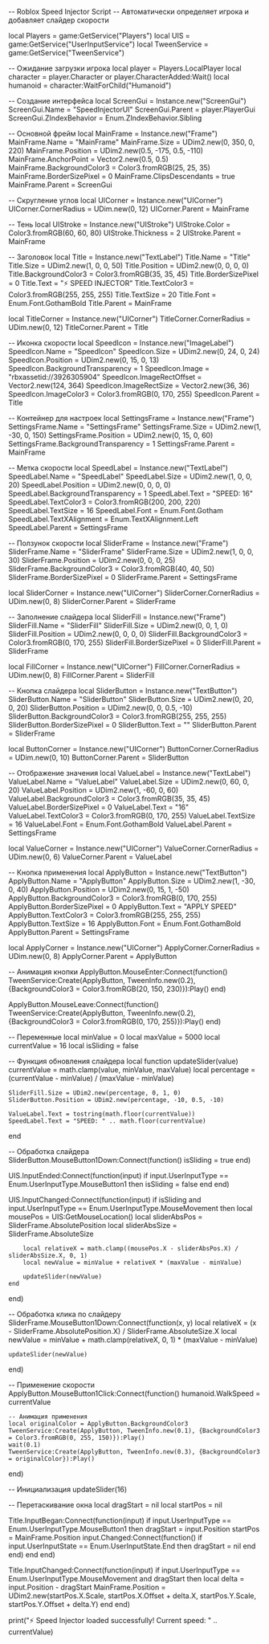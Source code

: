 -- Roblox Speed Injector Script
-- Автоматически определяет игрока и добавляет слайдер скорости

local Players = game:GetService("Players")
local UIS = game:GetService("UserInputService")
local TweenService = game:GetService("TweenService")

-- Ожидание загрузки игрока
local player = Players.LocalPlayer
local character = player.Character or player.CharacterAdded:Wait()
local humanoid = character:WaitForChild("Humanoid")

-- Создание интерфейса
local ScreenGui = Instance.new("ScreenGui")
ScreenGui.Name = "SpeedInjectorUI"
ScreenGui.Parent = player.PlayerGui
ScreenGui.ZIndexBehavior = Enum.ZIndexBehavior.Sibling

-- Основной фрейм
local MainFrame = Instance.new("Frame")
MainFrame.Name = "MainFrame"
MainFrame.Size = UDim2.new(0, 350, 0, 220)
MainFrame.Position = UDim2.new(0.5, -175, 0.5, -110)
MainFrame.AnchorPoint = Vector2.new(0.5, 0.5)
MainFrame.BackgroundColor3 = Color3.fromRGB(25, 25, 35)
MainFrame.BorderSizePixel = 0
MainFrame.ClipsDescendants = true
MainFrame.Parent = ScreenGui

-- Скругление углов
local UICorner = Instance.new("UICorner")
UICorner.CornerRadius = UDim.new(0, 12)
UICorner.Parent = MainFrame

-- Тень
local UIStroke = Instance.new("UIStroke")
UIStroke.Color = Color3.fromRGB(60, 60, 80)
UIStroke.Thickness = 2
UIStroke.Parent = MainFrame

-- Заголовок
local Title = Instance.new("TextLabel")
Title.Name = "Title"
Title.Size = UDim2.new(1, 0, 0, 50)
Title.Position = UDim2.new(0, 0, 0, 0)
Title.BackgroundColor3 = Color3.fromRGB(35, 35, 45)
Title.BorderSizePixel = 0
Title.Text = "⚡ SPEED INJECTOR"
Title.TextColor3 = Color3.fromRGB(255, 255, 255)
Title.TextSize = 20
Title.Font = Enum.Font.GothamBold
Title.Parent = MainFrame

local TitleCorner = Instance.new("UICorner")
TitleCorner.CornerRadius = UDim.new(0, 12)
TitleCorner.Parent = Title

-- Иконка скорости
local SpeedIcon = Instance.new("ImageLabel")
SpeedIcon.Name = "SpeedIcon"
SpeedIcon.Size = UDim2.new(0, 24, 0, 24)
SpeedIcon.Position = UDim2.new(0, 15, 0, 13)
SpeedIcon.BackgroundTransparency = 1
SpeedIcon.Image = "rbxassetid://3926305904"
SpeedIcon.ImageRectOffset = Vector2.new(124, 364)
SpeedIcon.ImageRectSize = Vector2.new(36, 36)
SpeedIcon.ImageColor3 = Color3.fromRGB(0, 170, 255)
SpeedIcon.Parent = Title

-- Контейнер для настроек
local SettingsFrame = Instance.new("Frame")
SettingsFrame.Name = "SettingsFrame"
SettingsFrame.Size = UDim2.new(1, -30, 0, 150)
SettingsFrame.Position = UDim2.new(0, 15, 0, 60)
SettingsFrame.BackgroundTransparency = 1
SettingsFrame.Parent = MainFrame

-- Метка скорости
local SpeedLabel = Instance.new("TextLabel")
SpeedLabel.Name = "SpeedLabel"
SpeedLabel.Size = UDim2.new(1, 0, 0, 20)
SpeedLabel.Position = UDim2.new(0, 0, 0, 0)
SpeedLabel.BackgroundTransparency = 1
SpeedLabel.Text = "SPEED: 16"
SpeedLabel.TextColor3 = Color3.fromRGB(200, 200, 220)
SpeedLabel.TextSize = 16
SpeedLabel.Font = Enum.Font.Gotham
SpeedLabel.TextXAlignment = Enum.TextXAlignment.Left
SpeedLabel.Parent = SettingsFrame

-- Ползунок скорости
local SliderFrame = Instance.new("Frame")
SliderFrame.Name = "SliderFrame"
SliderFrame.Size = UDim2.new(1, 0, 0, 30)
SliderFrame.Position = UDim2.new(0, 0, 0, 25)
SliderFrame.BackgroundColor3 = Color3.fromRGB(40, 40, 50)
SliderFrame.BorderSizePixel = 0
SliderFrame.Parent = SettingsFrame

local SliderCorner = Instance.new("UICorner")
SliderCorner.CornerRadius = UDim.new(0, 8)
SliderCorner.Parent = SliderFrame

-- Заполнение слайдера
local SliderFill = Instance.new("Frame")
SliderFill.Name = "SliderFill"
SliderFill.Size = UDim2.new(0, 0, 1, 0)
SliderFill.Position = UDim2.new(0, 0, 0, 0)
SliderFill.BackgroundColor3 = Color3.fromRGB(0, 170, 255)
SliderFill.BorderSizePixel = 0
SliderFill.Parent = SliderFrame

local FillCorner = Instance.new("UICorner")
FillCorner.CornerRadius = UDim.new(0, 8)
FillCorner.Parent = SliderFill

-- Кнопка слайдера
local SliderButton = Instance.new("TextButton")
SliderButton.Name = "SliderButton"
SliderButton.Size = UDim2.new(0, 20, 0, 20)
SliderButton.Position = UDim2.new(0, 0, 0.5, -10)
SliderButton.BackgroundColor3 = Color3.fromRGB(255, 255, 255)
SliderButton.BorderSizePixel = 0
SliderButton.Text = ""
SliderButton.Parent = SliderFrame

local ButtonCorner = Instance.new("UICorner")
ButtonCorner.CornerRadius = UDim.new(0, 10)
ButtonCorner.Parent = SliderButton

-- Отображение значения
local ValueLabel = Instance.new("TextLabel")
ValueLabel.Name = "ValueLabel"
ValueLabel.Size = UDim2.new(0, 60, 0, 20)
ValueLabel.Position = UDim2.new(1, -60, 0, 60)
ValueLabel.BackgroundColor3 = Color3.fromRGB(35, 35, 45)
ValueLabel.BorderSizePixel = 0
ValueLabel.Text = "16"
ValueLabel.TextColor3 = Color3.fromRGB(0, 170, 255)
ValueLabel.TextSize = 16
ValueLabel.Font = Enum.Font.GothamBold
ValueLabel.Parent = SettingsFrame

local ValueCorner = Instance.new("UICorner")
ValueCorner.CornerRadius = UDim.new(0, 6)
ValueCorner.Parent = ValueLabel

-- Кнопка применения
local ApplyButton = Instance.new("TextButton")
ApplyButton.Name = "ApplyButton"
ApplyButton.Size = UDim2.new(1, -30, 0, 40)
ApplyButton.Position = UDim2.new(0, 15, 1, -50)
ApplyButton.BackgroundColor3 = Color3.fromRGB(0, 170, 255)
ApplyButton.BorderSizePixel = 0
ApplyButton.Text = "APPLY SPEED"
ApplyButton.TextColor3 = Color3.fromRGB(255, 255, 255)
ApplyButton.TextSize = 16
ApplyButton.Font = Enum.Font.GothamBold
ApplyButton.Parent = SettingsFrame

local ApplyCorner = Instance.new("UICorner")
ApplyCorner.CornerRadius = UDim.new(0, 8)
ApplyCorner.Parent = ApplyButton

-- Анимация кнопки
ApplyButton.MouseEnter:Connect(function()
    TweenService:Create(ApplyButton, TweenInfo.new(0.2), {BackgroundColor3 = Color3.fromRGB(20, 150, 230)}):Play()
end)

ApplyButton.MouseLeave:Connect(function()
    TweenService:Create(ApplyButton, TweenInfo.new(0.2), {BackgroundColor3 = Color3.fromRGB(0, 170, 255)}):Play()
end)

-- Переменные
local minValue = 0
local maxValue = 5000
local currentValue = 16
local isSliding = false

-- Функция обновления слайдера
local function updateSlider(value)
    currentValue = math.clamp(value, minValue, maxValue)
    local percentage = (currentValue - minValue) / (maxValue - minValue)
    
    SliderFill.Size = UDim2.new(percentage, 0, 1, 0)
    SliderButton.Position = UDim2.new(percentage, -10, 0.5, -10)
    
    ValueLabel.Text = tostring(math.floor(currentValue))
    SpeedLabel.Text = "SPEED: " .. math.floor(currentValue)
end

-- Обработка слайдера
SliderButton.MouseButton1Down:Connect(function()
    isSliding = true
end)

UIS.InputEnded:Connect(function(input)
    if input.UserInputType == Enum.UserInputType.MouseButton1 then
        isSliding = false
    end
end)

UIS.InputChanged:Connect(function(input)
    if isSliding and input.UserInputType == Enum.UserInputType.MouseMovement then
        local mousePos = UIS:GetMouseLocation()
        local sliderAbsPos = SliderFrame.AbsolutePosition
        local sliderAbsSize = SliderFrame.AbsoluteSize
        
        local relativeX = math.clamp((mousePos.X - sliderAbsPos.X) / sliderAbsSize.X, 0, 1)
        local newValue = minValue + relativeX * (maxValue - minValue)
        
        updateSlider(newValue)
    end
end)

-- Обработка клика по слайдеру
SliderFrame.MouseButton1Down:Connect(function(x, y)
    local relativeX = (x - SliderFrame.AbsolutePosition.X) / SliderFrame.AbsoluteSize.X
    local newValue = minValue + math.clamp(relativeX, 0, 1) * (maxValue - minValue)
    
    updateSlider(newValue)
end)

-- Применение скорости
ApplyButton.MouseButton1Click:Connect(function()
    humanoid.WalkSpeed = currentValue
    
    -- Анимация применения
    local originalColor = ApplyButton.BackgroundColor3
    TweenService:Create(ApplyButton, TweenInfo.new(0.1), {BackgroundColor3 = Color3.fromRGB(0, 255, 150)}):Play()
    wait(0.1)
    TweenService:Create(ApplyButton, TweenInfo.new(0.3), {BackgroundColor3 = originalColor}):Play()
end)

-- Инициализация
updateSlider(16)

-- Перетаскивание окна
local dragStart = nil
local startPos = nil

Title.InputBegan:Connect(function(input)
    if input.UserInputType == Enum.UserInputType.MouseButton1 then
        dragStart = input.Position
        startPos = MainFrame.Position
        input.Changed:Connect(function()
            if input.UserInputState == Enum.UserInputState.End then
                dragStart = nil
            end
        end)
    end
end)

Title.InputChanged:Connect(function(input)
    if input.UserInputType == Enum.UserInputType.MouseMovement and dragStart then
        local delta = input.Position - dragStart
        MainFrame.Position = UDim2.new(startPos.X.Scale, startPos.X.Offset + delta.X, 
                                      startPos.Y.Scale, startPos.Y.Offset + delta.Y)
    end
end)

print("⚡ Speed Injector loaded successfully! Current speed: " .. currentValue)
